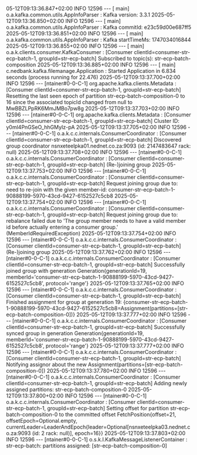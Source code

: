 05-12T09:13:36.847+02:00  INFO 12596 --- [           main] o.a.kafka.common.utils.AppInfoParser     : Kafka version: 3.3.1
2025-05-12T09:13:36.850+02:00  INFO 12596 --- [           main] o.a.kafka.common.utils.AppInfoParser     : Kafka commitId: e23c59d00e687ff5
2025-05-12T09:13:36.851+02:00  INFO 12596 --- [           main] o.a.kafka.common.utils.AppInfoParser     : Kafka startTimeMs: 1747034016844
2025-05-12T09:13:36.855+02:00  INFO 12596 --- [           main] o.a.k.clients.consumer.KafkaConsumer     : [Consumer clientId=consumer-str-ecp-batch-1, groupId=str-ecp-batch] Subscribed to topic(s): str-ecp-batch-composition
2025-05-12T09:13:36.885+02:00  INFO 12596 --- [           main] c.nedbank.kafka.filemanage.Application   : Started Application in 6.834 seconds (process running for 22.476)
2025-05-12T09:13:37.700+02:00  INFO 12596 --- [ntainer#0-0-C-1] org.apache.kafka.clients.Metadata        : [Consumer clientId=consumer-str-ecp-batch-1, groupId=str-ecp-batch] Resetting the last seen epoch of partition str-ecp-batch-composition-0 to 16 since the associated topicId changed from null to MwBBZLPpRK6MmJMBo7pw8g
2025-05-12T09:13:37.703+02:00  INFO 12596 --- [ntainer#0-0-C-1] org.apache.kafka.clients.Metadata        : [Consumer clientId=consumer-str-ecp-batch-1, groupId=str-ecp-batch] Cluster ID: y0ml4PnGSeO_hhGMyIz-pA
2025-05-12T09:13:37.705+02:00  INFO 12596 --- [ntainer#0-0-C-1] o.a.k.c.c.internals.ConsumerCoordinator  : [Consumer clientId=consumer-str-ecp-batch-1, groupId=str-ecp-batch] Discovered group coordinator nsnxeteelpka01.nednet.co.za:9093 (id: 2147483647 rack: null)
2025-05-12T09:13:37.708+02:00  INFO 12596 --- [ntainer#0-0-C-1] o.a.k.c.c.internals.ConsumerCoordinator  : [Consumer clientId=consumer-str-ecp-batch-1, groupId=str-ecp-batch] (Re-)joining group
2025-05-12T09:13:37.753+02:00  INFO 12596 --- [ntainer#0-0-C-1] o.a.k.c.c.internals.ConsumerCoordinator  : [Consumer clientId=consumer-str-ecp-batch-1, groupId=str-ecp-batch] Request joining group due to: need to re-join with the given member-id: consumer-str-ecp-batch-1-90888199-5970-43cd-9427-6152527c5cb8
2025-05-12T09:13:37.754+02:00  INFO 12596 --- [ntainer#0-0-C-1] o.a.k.c.c.internals.ConsumerCoordinator  : [Consumer clientId=consumer-str-ecp-batch-1, groupId=str-ecp-batch] Request joining group due to: rebalance failed due to 'The group member needs to have a valid member id before actually entering a consumer group.' (MemberIdRequiredException)
2025-05-12T09:13:37.754+02:00  INFO 12596 --- [ntainer#0-0-C-1] o.a.k.c.c.internals.ConsumerCoordinator  : [Consumer clientId=consumer-str-ecp-batch-1, groupId=str-ecp-batch] (Re-)joining group
2025-05-12T09:13:37.762+02:00  INFO 12596 --- [ntainer#0-0-C-1] o.a.k.c.c.internals.ConsumerCoordinator  : [Consumer clientId=consumer-str-ecp-batch-1, groupId=str-ecp-batch] Successfully joined group with generation Generation{generationId=19, memberId='consumer-str-ecp-batch-1-90888199-5970-43cd-9427-6152527c5cb8', protocol='range'}
2025-05-12T09:13:37.765+02:00  INFO 12596 --- [ntainer#0-0-C-1] o.a.k.c.c.internals.ConsumerCoordinator  : [Consumer clientId=consumer-str-ecp-batch-1, groupId=str-ecp-batch] Finished assignment for group at generation 19: {consumer-str-ecp-batch-1-90888199-5970-43cd-9427-6152527c5cb8=Assignment(partitions=[str-ecp-batch-composition-0])}
2025-05-12T09:13:37.777+02:00  INFO 12596 --- [ntainer#0-0-C-1] o.a.k.c.c.internals.ConsumerCoordinator  : [Consumer clientId=consumer-str-ecp-batch-1, groupId=str-ecp-batch] Successfully synced group in generation Generation{generationId=19, memberId='consumer-str-ecp-batch-1-90888199-5970-43cd-9427-6152527c5cb8', protocol='range'}
2025-05-12T09:13:37.777+02:00  INFO 12596 --- [ntainer#0-0-C-1] o.a.k.c.c.internals.ConsumerCoordinator  : [Consumer clientId=consumer-str-ecp-batch-1, groupId=str-ecp-batch] Notifying assignor about the new Assignment(partitions=[str-ecp-batch-composition-0])
2025-05-12T09:13:37.780+02:00  INFO 12596 --- [ntainer#0-0-C-1] o.a.k.c.c.internals.ConsumerCoordinator  : [Consumer clientId=consumer-str-ecp-batch-1, groupId=str-ecp-batch] Adding newly assigned partitions: str-ecp-batch-composition-0
2025-05-12T09:13:37.800+02:00  INFO 12596 --- [ntainer#0-0-C-1] o.a.k.c.c.internals.ConsumerCoordinator  : [Consumer clientId=consumer-str-ecp-batch-1, groupId=str-ecp-batch] Setting offset for partition str-ecp-batch-composition-0 to the committed offset FetchPosition{offset=21, offsetEpoch=Optional.empty, currentLeader=LeaderAndEpoch{leader=Optional[nsnxeteelpka03.nednet.co.za:9093 (id: 2 rack: null)], epoch=16}}
2025-05-12T09:13:37.803+02:00  INFO 12596 --- [ntainer#0-0-C-1] o.s.k.l.KafkaMessageListenerContainer    : str-ecp-batch: partitions assigned: [str-ecp-batch-composition-0]
